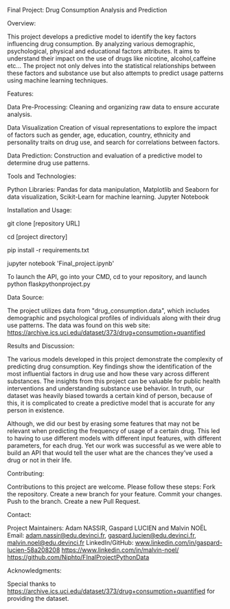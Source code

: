 Final Project: 
Drug Consumption Analysis and Prediction


Overview: 

This project develops a predictive model to identify the key factors influencing drug consumption. By analyzing various demographic, psychological, physical and educational factors attributes. It aims to understand their impact on the use of drugs like nicotine, alcohol,caffeine etc... The project not only delves into the statistical relationships between these factors and substance use but also attempts to predict usage patterns using machine learning techniques.


Features: 

Data Pre-Processing: Cleaning and organizing raw data to ensure accurate analysis.

Data Visualization Creation of visual representations to explore the impact of factors such as gender, age, education, country, ethnicity and personality traits on drug use, and search for correlations between factors.

Data Prediction: Construction and evaluation of a predictive model to determine drug use patterns.


Tools and Technologies: 

Python
Libraries: Pandas for data manipulation, Matplotlib and Seaborn for data visualization, Scikit-Learn for machine learning.
Jupyter Notebook


Installation and Usage: 

git clone [repository URL]

cd [project directory]

pip install -r requirements.txt

jupyter notebook 'Final_project.ipynb'

To launch the API, go into your CMD, cd to your repository, and launch python flaskpythonproject.py


Data Source: 

The project utilizes data from "drug_consumption.data", which includes demographic and psychological profiles of individuals along with their drug use patterns. The data was found on this web site: https://archive.ics.uci.edu/dataset/373/drug+consumption+quantified


Results and Discussion: 

The various models developed in this project demonstrate the complexity of predicting drug consumption. Key findings show the identification of the most influential factors in drug use and how these vary across different substances. The insights from this project can be valuable for public health interventions and understanding substance use behavior. In truth, our dataset was heavily biased towards a certain kind of person, because of this, it is complicated to create a predictive model that is accurate for any person in existence.

Although, we did our best by erasing some features that may not be relevant when predicting the frequency of usage of a certain drug. This led to having to use different models with different input features, with different parameters, for each drug. Yet our work was successful as we were able to build an API that would tell the user what are the chances they’ve used a drug or not in their life.


Contributing: 

Contributions to this project are welcome. Please follow these steps:
Fork the repository.
Create a new branch for your feature.
Commit your changes.
Push to the branch.
Create a new Pull Request.


Contact: 

Project Maintainers: Adam NASSIR, Gaspard LUCIEN and Malvin NOËL
Email: adam.nassir@edu.devinci.fr, gaspard.lucien@edu.devinci.fr, malvin.noel@edu.devinci.fr 
LinkedIn/GitHub: www.linkedin.com/in/gaspard-lucien-58a208208 https://www.linkedin.com/in/malvin-noel/ https://github.com/Niphto/FInalProjectPythonData


Acknowledgments: 

Special thanks to https://archive.ics.uci.edu/dataset/373/drug+consumption+quantified for providing the dataset.
